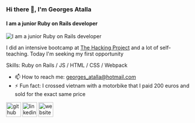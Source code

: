 ### Hi there 👋, I'm Georges Atalla
#### I am a junior Ruby on Rails developer
![I am a junior Ruby on Rails developer](![Ruby-lover.png](https://imgshare.io/images/2020/11/08/Ruby-lover.png))

I did an intensive bootcamp at [The Hacking Project](https://www.thehackingproject.org/) and a lot of self-teaching.
Today I'm seeking my first opportunity


Skills: Ruby on Rails / JS / HTML / CSS / Webpack

- 📫 How to reach me: georges_atalla@hotmail.com 
- ⚡ Fun fact: I crossed vietnam with a motorbike that I paid 200 euros and sold for the exact same price 


[<img src='https://cdn.jsdelivr.net/npm/simple-icons@3.0.1/icons/github.svg' alt='github' height='40'>](https://github.com/Ggs91)  [<img src='https://cdn.jsdelivr.net/npm/simple-icons@3.0.1/icons/linkedin.svg' alt='linkedin' height='40'>](https://www.linkedin.com/in/https://www.linkedin.com/in/georgesatalla//)  [<img src='https://cdn.jsdelivr.net/npm/simple-icons@3.0.1/icons/icloud.svg' alt='website' height='40'>](https://www.georgesatalla.com/)  

